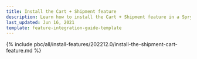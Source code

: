 ```yaml
---
title: Install the Cart + Shipment feature
description: Learn how to install the Cart + Shipment feature in a Spryker project.
last_updated: Jun 16, 2021
template: feature-integration-guide-template
---
```



{% include pbc/all/install-features/202212.0/install-the-shipment-cart-feature.md %} <!-- To edit, see /_includes/pbc/all/install-features/202212.0/install-the-shipment-cart-feature.md -->
